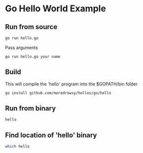 # Go Hello World Example

## Run from source

```bash
go run hello.go
```

Pass arguments

```bash
go run hello.go your name
```

## Build

This will compile the 'hello' program into the $GOPATH/bin folder

```bash
go install github.com/moredrowsy/hellos/go/hello
```

## Run from binary

```bash
hello
```

## Find location of 'hello' binary

```bash
which hello
```
